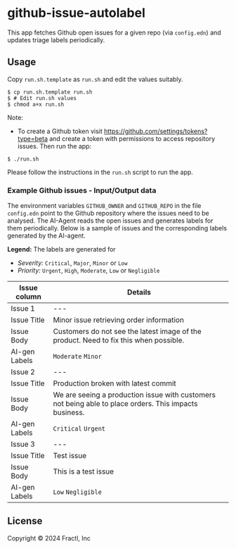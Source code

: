 # github-issue-autolabel

This app fetches Github open issues for a given repo (via `config.edn`) and updates triage labels periodically.

## Usage

Copy `run.sh.template` as `run.sh` and edit the values suitably.

```shell
$ cp run.sh.template run.sh
$ # Edit run.sh values
$ chmod a+x run.sh
```

Note:
- To create a Github token visit https://github.com/settings/tokens?type=beta and create a token with permissions to
  access repository issues.
Then run the app:

```shell
$ ./run.sh
```

Please follow the instructions in the `run.sh` script to run the app.


### Example Github issues - Input/Output data

The environment variables `GITHUB_OWNER` and `GITHUB_REPO` in the file `config.edn` point to the Github repository
where the issues need to be analysed. The AI-Agent reads the open issues and generates labels for them periodically.
Below is a sample of issues and the corresponding labels generated by the AI-agent.

**Legend:** The labels are generated for
- *Severity:* `Critical`, `Major`, `Minor` or `Low`
- *Priority:* `Urgent`, `High`, `Moderate`, `Low` or `Negligible`

| Issue column  | Details |
|---------------|---------|
| Issue 1       |---      |
| Issue Title   | Minor issue retrieving order information |
| Issue Body    | Customers do not see the latest image of the product. Need to fix this when possible. |
| AI-gen Labels | `Moderate` `Minor` |
| Issue 2       |---      |
| Issue Title   | Production broken with latest commit |
| Issue Body    | We are seeing a production issue with customers not being able to place orders. This impacts business. |
| AI-gen Labels | `Critical` `Urgent` |
| Issue 3       |---      |
| Issue Title   | Test issue |
| Issue Body    | This is a test issue |
| AI-gen Labels | `Low` `Negligible` |


## License

Copyright © 2024 Fractl, Inc
